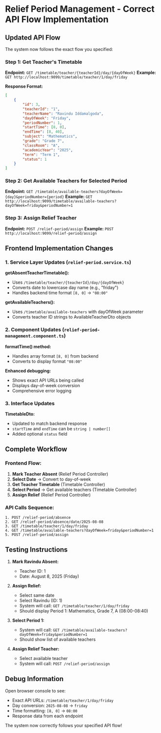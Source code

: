 # Relief Period Management - Correct API Flow Implementation

## Updated API Flow

The system now follows the exact flow you specified:

### Step 1: Get Teacher's Timetable
**Endpoint:** `GET /timetable/teacher/{teacherId}/day/{dayOfWeek}`
**Example:** `GET http://localhost:9099/timetable/teacher/1/day/friday`

**Response Format:**
```json
[
    {
        "id": 3,
        "teacherId": "1",
        "teacherName": "Ravindu Iddamalgoda",
        "dayOfWeek": "Friday",
        "periodNumber": 1,
        "startTime": [8, 0],
        "endTime": [8, 40],
        "subject": "Mathematics",
        "grade": "Grade 7",
        "classRoom": "A",
        "academicYear": "2025",
        "term": "Term 1",
        "status": 1
    }
]
```

### Step 2: Get Available Teachers for Selected Period
**Endpoint:** `GET /timetable/available-teachers?dayOfWeek={day}&periodNumber={period}`
**Example:** `GET http://localhost:9099/timetable/available-teachers?dayOfWeek=friday&periodNumber=1`

### Step 3: Assign Relief Teacher
**Endpoint:** `POST /relief-period/assign`
**Example:** `POST http://localhost:9099/relief-period/assign`

## Frontend Implementation Changes

### 1. Service Layer Updates (`relief-period.service.ts`)

**getAbsentTeacherTimetable():**
- Uses `/timetable/teacher/{teacherId}/day/{dayOfWeek}`
- Converts date to lowercase day name (e.g., "friday")
- Handles backend time format `[8, 0]` → `"08:00"`

**getAvailableTeachers():**
- Uses `/timetable/available-teachers` with dayOfWeek parameter
- Converts teacher ID strings to AvailableTeacherDto objects

### 2. Component Updates (`relief-period-management.component.ts`)

**formatTime() method:**
- Handles array format `[8, 0]` from backend
- Converts to display format `"08:00"`

**Enhanced debugging:**
- Shows exact API URLs being called
- Displays day-of-week conversion
- Comprehensive error logging

### 3. Interface Updates

**TimetableDto:**
- Updated to match backend response
- `startTime` and `endTime` can be `string | number[]`
- Added optional `status` field

## Complete Workflow

### Frontend Flow:
1. **Mark Teacher Absent** (Relief Period Controller)
2. **Select Date** → Convert to day-of-week
3. **Get Teacher Timetable** (Timetable Controller)
4. **Select Period** → Get available teachers (Timetable Controller)
5. **Assign Relief** (Relief Period Controller)

### API Calls Sequence:
```
1. POST /relief-period/absence
2. GET /relief-period/absence/date/2025-08-08
3. GET /timetable/teacher/1/day/friday
4. GET /timetable/available-teachers?dayOfWeek=friday&periodNumber=1
5. POST /relief-period/assign
```

## Testing Instructions

1. **Mark Ravindu Absent:**
   - Teacher ID: 1
   - Date: August 8, 2025 (Friday)

2. **Assign Relief:**
   - Select same date
   - Select Ravindu (ID: 1)
   - System will call: `GET /timetable/teacher/1/day/friday`
   - Should display Period 1: Mathematics, Grade 7, A (08:00-08:40)

3. **Select Period 1:**
   - System will call: `GET /timetable/available-teachers?dayOfWeek=friday&periodNumber=1`
   - Should show list of available teachers

4. **Assign Relief Teacher:**
   - Select available teacher
   - System will call: `POST /relief-period/assign`

## Debug Information

Open browser console to see:
- Exact API URLs: `/timetable/teacher/1/day/friday`
- Day conversion: `2025-08-08` → `friday`
- Time formatting: `[8, 0]` → `08:00`
- Response data from each endpoint

The system now correctly follows your specified API flow!
